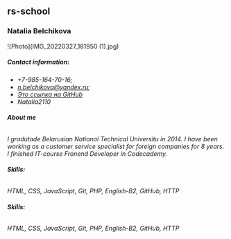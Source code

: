 ## rs-school
### Natalia Belchikova
![Photo](IMG_20220327_181950 (1).jpg)
##### Contact information:
* *+7-985-164-70-16;*
* *n.belchikova@yandex.ru;*
* *[Это ссылка на GitHub](https://github.com/nbelchikova)*
* *Natalia2110*
###### **About me**
*I gradutade Belarusian National Technical Universitu in 2014. I have been working as a customer service specialist for foreign companies for 8 years. I finished IT-course Fronend Developer in Codecademy.*
###### **Skills:**
*HTML, CSS, JavaScript, Git, PHP, English-B2, GitHub, HTTP*
###### **Skills:**
*HTML, CSS, JavaScript, Git, PHP, English-B2, GitHub, HTTP*



